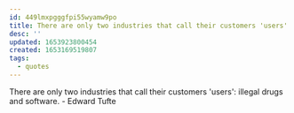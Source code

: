 ```yaml
---
id: 449lmxpgggfpi55wyamw9po
title: There are only two industries that call their customers 'users'
desc: ''
updated: 1653923800454
created: 1653169519807
tags:
  - quotes
---
```


There are only two industries that call their customers 'users': illegal drugs and software. - Edward Tufte
